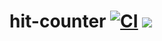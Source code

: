 # hit-counter [![CI](https://github.com/vanhanenjjv/hit-counter/actions/workflows/ci.yml/badge.svg)](https://github.com/vanhanenjjv/hit-counter/actions/workflows/ci.yml) <img src="https://hit-counter.vanhanen.workers.dev?tag=github|vanhanenjjv|hit-counter" />
